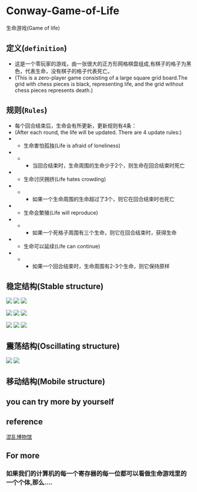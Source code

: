 # Conway-Game-of-Life
生命游戏(Game of life)
 ## 定义(`definition`)
* 这是一个零玩家的游戏，由一张很大的正方形网格棋盘组成,有棋子的格子为黑色，代表生命，没有棋子的格子代表死亡。
* (This is a zero-player game consisting of a large square grid board.The grid with chess pieces is black, representing life, and the grid without chess pieces represents death.)
## 规则(`Rules`)
* 每个回合结束后，生命会有所更新，更新规则有4条：
* (After each round, the life will be updated. There are 4 update rules:)
* * 生命害怕孤独(Life is afraid of loneliness)
* * * 当回合结束时，生命周围的生命少于2个，则生命在回合结束时死亡
* * 生命讨厌拥挤(Life hates crowding)
* * * 如果一个生命周围的生命超过了3个，则它在回合结束时也死亡
* * 生命会繁殖(Life will reproduce)
* * * 如果一个死格子周围有三个生命，则它在回合结束时，获得生命
* * 生命可以延续(Life can continue)
* * * 如果一个回合结束时，生命周围有2-3个生命，则它保持原样

## 稳定结构(Stable structure)
![](https://github.com/djh-sudo/Conway-Game-of-Life/blob/main/src/s1.png)  ![](https://github.com/djh-sudo/Conway-Game-of-Life/blob/main/src/s2.png)   ![](https://github.com/djh-sudo/Conway-Game-of-Life/blob/main/src/s3.png)

![](https://github.com/djh-sudo/Conway-Game-of-Life/blob/main/src/s4.png) ![](https://github.com/djh-sudo/Conway-Game-of-Life/blob/main/src/s5.png)  ![](https://github.com/djh-sudo/Conway-Game-of-Life/blob/main/src/s6.png)

![](https://github.com/djh-sudo/Conway-Game-of-Life/blob/main/src/s7.png) ![](https://github.com/djh-sudo/Conway-Game-of-Life/blob/main/src/s8.png)  ![](https://github.com/djh-sudo/Conway-Game-of-Life/blob/main/src/s9.png)

## 震荡结构(Oscillating structure)
![](https://github.com/djh-sudo/Conway-Game-of-Life/blob/main/src/s12.png)              ![](https://github.com/djh-sudo/Conway-Game-of-Life/blob/main/src/s11.png)
## 移动结构(Mobile structure)

## you can try more by yourself

## reference
[混乱博物馆](https://www.bilibili.com/video/BV1zx41187v3/?spm_id_from=333.788.recommend_more_video.-1)
## For more
### 如果我们的计算机的每一个寄存器的每一位都可以看做生命游戏里的一个个体,那么....
